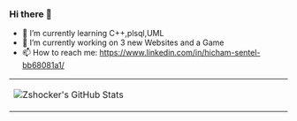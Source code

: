 ### Hi there 👋
- 🌱 I’m currently learning C++,plsql,UML
- 🔭 I’m currently working on 3 new Websites and a Game
- 📫 How to reach me: https://www.linkedin.com/in/hicham-sentel-bb68081a1/
<table width="800px">
<tr>

<td valign="top" width="40%">
  
![Zshocker's GitHub Stats](https://github-readme-stats.vercel.app/api?username=Zshocker&show_icons=true&hide_border=true&icon_color=586069&title_color=a0a9af)

</td>
<!--
**Zshocker/Zshocker** is a ✨ _special_ ✨ repository because its `README.md` (this file) appears on your GitHub profile.

Here are some ideas to get you started:


- 👯 I’m looking to collaborate on ...
- 🤔 I’m looking for help with ...
- 💬 Ask me about ...
- 😄 Pronouns: ...
- ⚡ Fun fact: ...
-->
